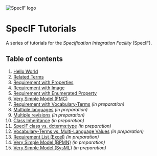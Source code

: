 ![SpecIF logo](http://specif.de/files/template/specif-logo.png "SpecIF Specification Integration Facility")

# SpecIF Tutorials

A series of tutorials for the *Specification Integration Facility* (SpecIF). 

## Table of contents
1. [Hello World](./01_Hello-World.md)
1. [Related Terms](./02_Related-Terms.md)
1. [Requirement with Properties](./03_Requirement-with-Properties.md)
1. [Requirement with Image](./04_Requirement-with-Image.md)
1. [Requirement with Enumerated Property](./05_Requirement-with-Enumerated-Property.md)
1. [Very Simple Model (FMC)](./06_Very-Simple-Model-FMC.md)
1. [Requirement with Vocabulary-Terms](./07_Requirement-with-Vocabulary-Terms.md) *(in preparation)*
1. [Multiple languages]() *(in preparation)*
1. [Multiple revisions]() *(in preparation)*
1. [Class Inheritance]() *(in preparation)*
1. [SpecIF class vs. dcterms:type]() *(in preparation)*
1. [Vocabulary-Terms vs. Multi-Language Values]() *(in preparation)*
1. [Requirement List (Excel)]() *(in preparation)*
1. [Very Simple Model (BPMN)]() *(in preparation)*
1. [Very Simple Model (SysML)]() *(in preparation)*

